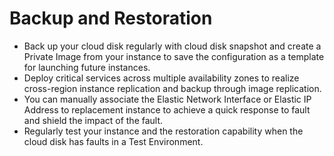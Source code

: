 # Backup and Restoration

* Back up your cloud disk regularly with cloud disk snapshot and create a Private Image from your instance to save the configuration as a template for launching future instances.
* Deploy critical services across multiple availability zones to realize cross-region instance replication and backup through image replication.
* You can manually associate the Elastic Network Interface or Elastic IP Address to replacement instance to achieve a quick response to fault and shield the impact of the fault.
* Regularly test your instance and the restoration capability when the cloud disk has faults in a Test Environment.